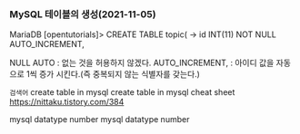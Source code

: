 ### MySQL 테이블의 생성(2021-11-05)

MariaDB [opentutorials]> CREATE TABLE topic(
-> id INT(11) NOT NULL AUTO_INCREMENT,

NULL AUTO : 없는 것을 허용하지 않겠다.
AUTO_INCREMENT, : 아이디 값을 자동으로 1씩 증가 시킨다.(즉 중복되지 않는 식별자를 갖는다.)

`검색어`
create table in mysql
create table in mysql cheat sheet
https://nittaku.tistory.com/384

mysql datatype number
mysql datatype number
